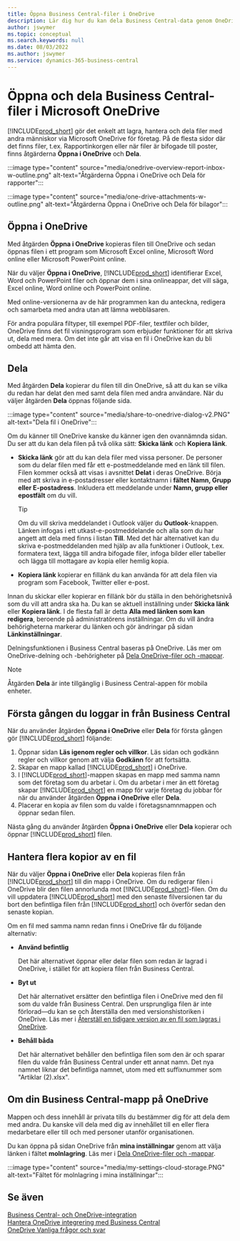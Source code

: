 ```yaml
---
title: Öppna Business Central-filer i OneDrive
description: Lär dig hur du kan dela Business Central-data genom OneDrive för företag.
author: jswymer
ms.topic: conceptual
ms.search.keywords: null
ms.date: 08/03/2022
ms.author: jswymer
ms.service: dynamics-365-business-central
---
```

# <a name="opening-and-sharing-business-central-files-in-microsoft-onedrive"></a>Öppna och dela Business Central-filer i Microsoft OneDrive

[!INCLUDE[prod_short](includes/prod_short.md)] gör det enkelt att lagra, hantera och dela filer med andra människor via Microsoft OneDrive för företag. På de flesta sidor där det finns filer, t.ex. Rapportinkorgen eller när filer är bifogade till poster, finns åtgärderna **Öppna i OneDrive** och **Dela**.


:::image type="content" source="media/onedrive-overview-report-inbox-w-outline.png" alt-text="Åtgärderna Öppna i OneDrive och Dela för rapporter":::


:::image type="content" source="media/one-drive-attachments-w-outline.png" alt-text="Åtgärderna Öppna i OneDrive och Dela för bilagor":::


## <a name="open-in-onedrive"></a>Öppna i OneDrive

Med åtgärden **Öppna i OneDrive** kopieras filen till OneDrive och sedan öppnas filen i ett program som Microsoft Excel online, Microsoft Word online eller Microsoft PowerPoint online. 

<!--## Working with different types of files-->

När du väljer **Öppna i OneDrive**, [!INCLUDE[prod_short](includes/prod_short.md)] identifierar Excel, Word och PowerPoint filer och öppnar dem i sina onlineappar, det vill säga, Excel online, Word online och PowerPoint online. 

Med online-versionerna av de här programmen kan du anteckna, redigera och samarbeta med andra utan att lämna webbläsaren.

För andra populära filtyper, till exempel PDF-filer, textfiler och bilder, OneDrive finns det fil visningsprogram som erbjuder funktioner för att skriva ut, dela med mera. Om det inte går att visa en fil i OneDrive kan du bli ombedd att hämta den.

## <a name="share"></a>Dela

Med åtgärden **Dela** kopierar du filen till din OneDrive, så att du kan se vilka du redan har delat den med samt dela filen med andra användare. När du väljer åtgärden **Dela** öppnas följande sida.

:::image type="content" source="media/share-to-onedrive-dialog-v2.PNG" alt-text="Dela fil i OneDrive":::

Om du känner till OneDrive kanske du känner igen den ovannämnda sidan. Du ser att du kan dela filen på två olika sätt: **Skicka länk** och **Kopiera länk**.

- **Skicka länk** gör att du kan dela filer med vissa personer. De personer som du delar filen med får ett e-postmeddelande med en länk till filen. Filen kommer också att visas i avsnittet **Delat** i deras OneDrive. Börja med att skriva in e-postadresser eller kontaktnamn i **fältet Namn, Grupp eller E-postadress**. Inkludera ett meddelande under  **Namn, grupp eller epostfält** om du vill.

  > [!TIP]
  > Om du vill skriva meddelandet i Outlook väljer du **Outlook**-knappen. Länken infogas i ett utkast-e-postmeddelande och alla som du har angett att dela med finns i listan **Till**. Med det här alternativet kan du skriva e-postmeddelanden med hjälp av alla funktioner i Outlook, t.ex. formatera text, lägga till andra bifogade filer, infoga bilder eller tabeller och lägga till mottagare av kopia eller hemlig kopia.

- **Kopiera länk** kopierar en fillänk du kan använda för att dela filen via program som Facebook, Twitter eller e-post. 

Innan du skickar eller kopierar en fillänk bör du ställa in den behörighetsnivå som du vill att andra ska ha. Du kan se aktuell inställning under **Skicka länk** eller **Kopiera länk**. I de flesta fall är detta **Alla med länken som kan redigera**, beroende på administratörens inställningar. Om du vill ändra behörigheterna markerar du länken och gör ändringar på sidan **Länkinställningar**.

Delningsfunktionen i Business Central baseras på OneDrive. Läs mer om OneDrive-delning och -behörigheter på [Dela OneDrive-filer och -mappar](https://support.microsoft.com/en-us/office/share-onedrive-files-and-folders-9fcc2f7d-de0c-4cec-93b0-a82024800c07).

> [!NOTE]
> Åtgärden **Dela** är inte tillgänglig i Business Central-appen för mobila enheter.

## <a name="first-time-sign-in-from-business-central"></a>Första gången du loggar in från Business Central

När du använder åtgärden **Öppna i OneDrive** eller **Dela** för första gången gör [!INCLUDE[prod_short](includes/prod_short.md)] följande:

1. Öppnar sidan **Läs igenom regler och villkor**. Läs sidan och godkänn regler och villkor genom att välja **Godkänn** för att fortsätta.
2. Skapar en mapp kallad [!INCLUDE[prod_short](includes/prod_short.md)] i OneDrive. 
3. I [!INCLUDE[prod_short](includes/prod_short.md)]-mappen skapas en mapp med samma namn som det företag som du arbetar i. Om du arbetar i mer än ett företag skapar [!INCLUDE[prod_short](includes/prod_short.md)] en mapp för varje företag du jobbar för när du använder åtgärden **Öppna i OneDrive** eller **Dela**. 
4. Placerar en kopia av filen som du valde i företagsnamnmappen och öppnar sedan filen. 

Nästa gång du använder åtgärden **Öppna i OneDrive** eller **Dela** kopierar och öppnar [!INCLUDE[prod_short](includes/prod_short.md)] filen. 

## <a name="managing-multiple-copies-of-a-file"></a>Hantera flera kopior av en fil

När du väljer **Öppna i OneDrive** eller **Dela** kopieras filen från [!INCLUDE[prod_short](includes/prod_short.md)] till din mapp i OneDrive. Om du redigerar filen i OneDrive blir den filen annorlunda mot [!INCLUDE[prod_short](includes/prod_short.md)]-filen. Om du vill uppdatera [!INCLUDE[prod_short](includes/prod_short.md)] med den senaste filversionen tar du bort den befintliga filen från [!INCLUDE[prod_short](includes/prod_short.md)] och överför sedan den senaste kopian.

Om en fil med samma namn redan finns i OneDrive får du följande alternativ:

- **Använd befintlig**

  Det här alternativet öppnar eller delar filen som redan är lagrad i OneDrive, i stället för att kopiera filen från Business Central.
  
- **Byt ut**
  
  Det här alternativet ersätter den befintliga filen i OneDrive med den fil som du valde från Business Central. Den ursprungliga filen är inte förlorad&mdash;du kan se och återställa den med versionshistoriken i OneDrive. Läs mer i [Återställ en tidigare version av en fil som lagras i OneDrive](https://support.microsoft.com/office/restore-a-previous-version-of-a-file-stored-in-onedrive-159cad6d-d76e-4981-88ef-de6e96c93893).

- **Behåll båda**

  Det här alternativet behåller den befintliga filen som den är och sparar filen du valde från Business Central under ett annat namn. Det nya namnet liknar det befintliga namnet, utom med ett suffixnummer som "Artiklar (2).xlsx".

## <a name="about-your-business-central-folder-on-onedrive"></a>Om din Business Central-mapp på OneDrive

Mappen och dess innehåll är privata tills du bestämmer dig för att dela dem med andra. Du kanske vill dela med dig av innehållet till en eller flera medarbetare eller till och med personer utanför organisationen. 

Du kan öppna på sidan OneDrive från **mina inställningar** genom att välja länken i fältet **molnlagring**. Läs mer i [Dela OneDrive-filer och -mappar](https://support.microsoft.com/en-us/office/share-onedrive-files-and-folders-9fcc2f7d-de0c-4cec-93b0-a82024800c07).

:::image type="content" source="media/my-settings-cloud-storage.PNG" alt-text="Fältet för molnlagring i mina inställningar":::

<!--## Extending the Connection to OneDrive
You can create an extension and connect it to... For more information, see...-->

## <a name="see-also"></a>Se även

[Business Central- och OneDrive-integration](across-onedrive-overview.md)  
[Hantera OneDrive integrering med Business Central](admin-onedrive-integration.md)  
[OneDrive Vanliga frågor och svar](admin-onedrive-faq.md)
